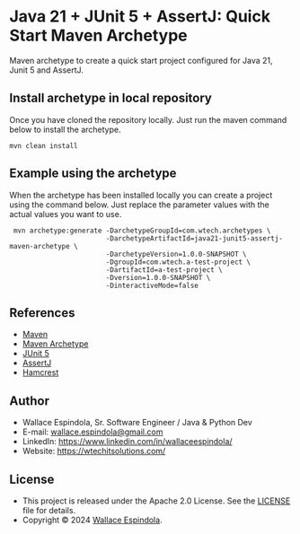 # Java 21 + JUnit 5 + AssertJ: Quick Start Maven Archetype

Maven archetype to create a quick start project configured for Java 21, Junit 5 and AssertJ.

## Install archetype in local repository

Once you have cloned the repository locally. Just run the maven command below to install the archetype.

``` shell
mvn clean install
```

## Example using the archetype

When the archetype has been installed locally you can create a project using the command below. Just replace the parameter values with the actual values you want to use.

``` shell
 mvn archetype:generate -DarchetypeGroupId=com.wtech.archetypes \
                        -DarchetypeArtifactId=java21-junit5-assertj-maven-archetype \
                        -DarchetypeVersion=1.0.0-SNAPSHOT \
                        -DgroupId=com.wtech.a-test-project \
                        -DartifactId=a-test-project \
                        -Dversion=1.0.0-SNAPSHOT \
                        -DinteractiveMode=false
```

## References

* [Maven](https://maven.apache.org)
* [Maven Archetype](https://maven.apache.org/guides/introduction/introduction-to-archetypes.html)
* [JUnit 5](https://junit.org/junit5/)
* [AssertJ](https://assertj.github.io/doc/)
* [Hamcrest](http://hamcrest.org/JavaHamcrest/)

## Author

* Wallace Espindola, Sr. Software Engineer / Java & Python Dev
* E-mail: wallace.espindola@gmail.com
* LinkedIn: https://www.linkedin.com/in/wallaceespindola/
* Website: https://wtechitsolutions.com/

## License

* This project is released under the Apache 2.0 License. See the [LICENSE](https://github.com/wallaceespindola/java21-junit5-assertj-maven-archetype/blob/master/LICENSE) file for details.
* Copyright © 2024 [Wallace Espindola](https://github.com/wallaceespindola/).

